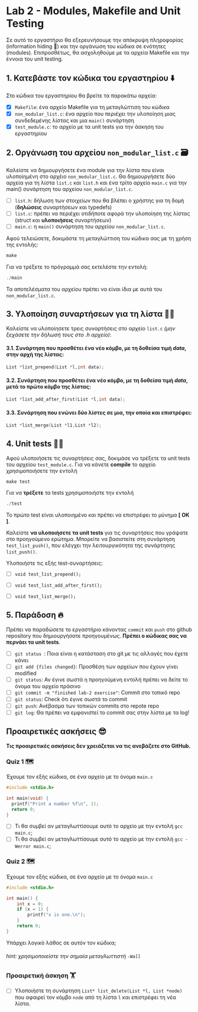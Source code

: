 # Lab 2 - Modules, Makefile and Unit Testing

Σε αυτό το εργαστήριο θα εξερευνήσουμε την απόκρυψη πληροφορίας (information hiding 🥷) και την οργάνωση του κώδικα σε ενότητες (modules). Επιπροσθέτως, θα ασχοληθούμε με τα αρχεία Makefile και την έννοια του unit testing.

## 1. Κατεβάστε τον κώδικα του εργαστηρίου ⬇️

Στο κώδικα του εργαστηρίου θα βρείτε τα παρακάτω αρχεία:

- [x] `Makefile`: ένα αρχείο Makefile για τη μεταγλώττιση του κώδικα
- [x] `non_modular_list.c`: ένα αρχείο που περιέχει την υλοποίηση μιας συνδεδεμένης λίστας και μια `main()` συνάρτηση
- [x] `test_module.c`: το αρχείο με τα unit tests για την άσκηση του εργαστηρίου

## 2. Οργάνωση του αρχείου `non_modular_list.c` 🗃️

Καλείστε να δημιουργήσετε ένα module για την λίστα που είναι υλοποίημένη στο αρχέιο `non_modular_list.c`. Θα δημιουργήσετε δύο αρχεία για τη λίστα `list.c` και `list.h` και ένα τρίτο αρχείο `main.c` για την main() συνάρτηση του αρχείου `non_modular_list.c`.

- [ ] `list.h`: δήλωση των στοιχείων που θα βλέπει ο χρήστης για τη δομή (**δηλώσεις** συναρτήσεων και typedefs)
- [ ] `list.c`: πρέπει να περιέχει οτιδήποτε αφορά την υλοποίηση της λίστας (struct και **υλοποιήσεις** συναρτήσεων)
- [ ] `main.c`: η `main()` συνάρτηση του αρχείου `non_modular_list.c`.

Αφού τελειώσετε, δοκιμάστε τη μεταγλώττιση του κώδικα σας με τη χρήση της εντολής:
```c
make
```

Για να τρέξετε το πρόγραμμά σας εκτελέστε την εντολή:
```c
./main
``` 

Τα αποτελέσματα του αρχείου πρέπει να είναι ίδια με αυτά του `non_modular_list.c`.

## 3. Υλοποίηση συναρτήσεων για τη λίστα 👨‍💻

Καλείστε να υλοποίησετε τρεις συναρτήσεις στο αρχείο `list.c` _(μην ξεχάσετε την δήλωσή τους στο .h αρχείο)_:

#### 3.1. Συνάρτηση που προσθέτει ένα νέο κόμβο, με τη δοθείσα τιμή _data_, στην αρχή της λίστας:
```c
List *list_prepend(List *l,int data);
```
#### 3.2. Συνάρτηση που προσθέτει ένα νέο κόμβο, με τη δοθείσα τιμή _data_, μετά το πρώτο κόμβο της λίστας:
```c
List *list_add_after_first(List *l,int data);
```
#### 3.3. Συνάρτηση που ενώνει δύο λίστες σε μια, την οποία και επιστρέφει:
```c
List *list_merge(List *l1,List *l2);
```

## 4. Unit tests 👩‍🔬

Αφού υλοποιήσετε τις συναρτήσεις σας, δοκιμάσε να τρέξετε τα unit tests του αρχείου `test_module.c`. Για να κάνετε **compile** το αρχείο χρησιμοποιήσετε την εντολή 

```c
make test
```

Για να **τρέξετε** τα tests χρησιμοποιήστε την εντολή 
```c
./test
```

Το πρώτο test είναι υλοποιημένο και πρέπει να επιστρέφει το μύνημα **[ OK ]**. 

Καλείστε **να υλοποιήσετε τα unit tests** για τις συναρτήσεις που γράψατε στο προηγούμενο ερώτημα. Μπορείτε να βασιστείτε στη συνάρτηση `test_list_push()`, που ελέγχει την λειτουργικότητα της συνάρτησης `list_push()`.

Υλοποιήστε τις εξής test-συναρτήσεις:
- [ ] `void test_list_prepend();`
- [ ] `void test_list_add_after_first();`
- [ ] `void test_list_merge();`


## 5. Παράδοση 🔥
Πρέπει να παραδώσετε το εργαστήριο κάνοντας `commit` και `push` στο github repository που δημιουργήσατε προηγουμένως. **Πρέπει ο κώδικας σας να περνάει τα unit tests**.

- [ ] `git status `: Ποια είναι η κατάσταση στο git με τις αλλαγές που έχετε κάνει
- [ ] `git add {files changed}`: Προσθέση των αρχείων που έχουν γίνει modified
- [ ] `git status`: Αν έγινε σωστά η προηγούμενη εντολή πρέπει να δείτε το όνομα του αρχείο πράσινο
- [ ] `git commit -m "finished lab-2 exercise"`: Commit στο τοπικό repo
- [ ] `git status`: Check ότι έγινε σωστά το commit
- [ ] `git push`: Ανέβασμα των τοπικών commits στο repote repo
- [ ] `git log`: Θα πρέπει να εμφανιστεί το commit σας στην λίστα με τα log!

## Προαιρετικές ασκήσεις 😎
**Τις προαιρετικές ασκήσεις δεν χρειάζεται να τις ανεβάζετε στο GitHub.**

### Quiz 1 🗺️
Έχουμε τον εξής κώδικα, σε ένα αρχείο με το όνομα `main.c`

```C
#include <stdio.h>

int main(void) {
  printf("Print a number %f\n", 1);
  return 0;
}
```

- [ ] Τι θα συμβεί αν μεταγλωττίσουμε αυτό το αρχείο με την εντολή `gcc main.c`;
- [ ] Τι θα συμβεί αν μεταγλωττίσουμε αυτό το αρχείο με την εντολή `gcc -Werror main.c`;

### Quiz 2 🗺️
Έχουμε τον εξής κώδικα, σε ένα αρχείο με το όνομα `main.c`

```C
#include <stdio.h>

int main() {
    int x = 0;
    if (x = 1) {
        printf("x is one.\n");
    }
    return 0;
}
```
Υπάρχει λογικό λάθος σε αυτόν τον κώδικα;

###### hint: χρησιμοποιείστε την σημαία μεταγλωττιστή `-Wall`

### Προαιρετική άσκηση 🏋️
- [ ] Υλοποιήστε τη συνάρτηση `List* list_delete(List *l, List *node)` που αφαιρεί τον κόμβο `node` από τη λίστα `l` και επιστρέφει τη νέα λίστα.
